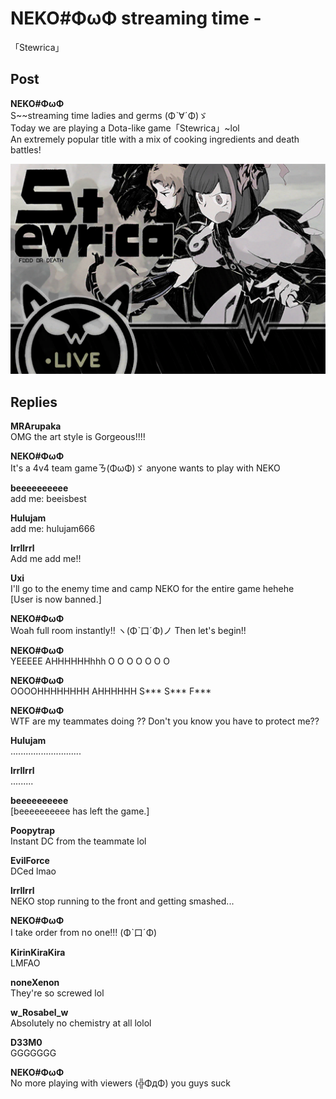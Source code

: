 # NEKO#ΦωΦ streaming time -
「Stewrica」
## Post
**NEKO#ΦωΦ**<br>
S~~streaming time ladies and germs (Φˋ∀ˊΦ)ゞ<br>
Today we are playing a Dota-like game「Stewrica」~lol<br>
An extremely popular title with a mix of cooking ingredients and death battles!

![n1701.png](./attachments/n1701.png)
## Replies
**MRArupaka**<br>
OMG the art style is Gorgeous!!!!

**NEKO#ΦωΦ**<br>
It's a 4v4 team gameㄋ(ΦωΦ)ゞ anyone wants to play with NEKO

**beeeeeeeeee**<br>
add me: beeisbest

**Hulujam**<br>
add me: hulujam666

**lrrllrrl**<br>
Add me add me!!

**Uxi**<br>
I'll go to the enemy time and camp NEKO for the entire game hehehe<br>
[User is now banned.]

**NEKO#ΦωΦ**<br>
Woah full room instantly!! ヽ(Φˋ口ˊΦ)ノ Then let's begin!!

**NEKO#ΦωΦ**<br>
YEEEEE AHHHHHHhhh  O O O O O O O

**NEKO#ΦωΦ**<br>
OOOOHHHHHHHH AHHHHHH S\*\*\* S\*\*\* F\*\*\*

**NEKO#ΦωΦ**<br>
WTF are my teammates doing ?? Don't you know you have to protect me??

**Hulujam**<br>
............................

**lrrllrrl**<br>
.........

**beeeeeeeeee**<br>
[beeeeeeeeee has left the game.] 

**Poopytrap**<br>
Instant DC from the teammate lol

**EvilForce**<br>
DCed lmao

**lrrllrrl**<br>
NEKO stop running to the front and getting smashed...

**NEKO#ΦωΦ**<br>
I take order from no one!!! (Φˋ口ˊΦ)

**KirinKiraKira**<br>
LMFAO

**noneXenon**<br>
They're so screwed lol

**w_Rosabel_w**<br>
Absolutely no chemistry at all lolol

**D33M0**<br>
GGGGGGG

**NEKO#ΦωΦ**<br>
No more playing with viewers (╬ΦдΦ) you guys suck

